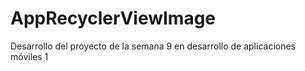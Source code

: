 # AppRecyclerViewImage
Desarrollo del proyecto de la semana 9 en desarrollo de aplicaciones móviles 1

